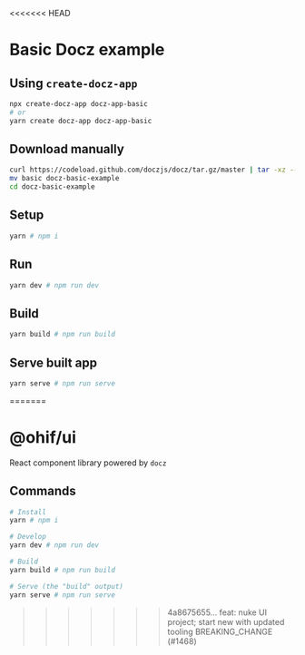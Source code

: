 <<<<<<< HEAD
# Basic Docz example

## Using `create-docz-app`

```sh
npx create-docz-app docz-app-basic
# or
yarn create docz-app docz-app-basic
```

## Download manually

```sh
curl https://codeload.github.com/doczjs/docz/tar.gz/master | tar -xz --strip=2 docz-master/examples/basic
mv basic docz-basic-example
cd docz-basic-example
```

## Setup

```sh
yarn # npm i
```

## Run

```sh
yarn dev # npm run dev
```

## Build

```sh
yarn build # npm run build
```

## Serve built app

```sh
yarn serve # npm run serve
```
=======
# @ohif/ui

React component library powered by `docz`

## Commands

```sh
# Install
yarn # npm i

# Develop
yarn dev # npm run dev

# Build
yarn build # npm run build

# Serve (the "build" output)
yarn serve # npm run serve
```
>>>>>>> 4a8675655... feat: nuke UI project; start new with updated tooling BREAKING_CHANGE (#1468)
